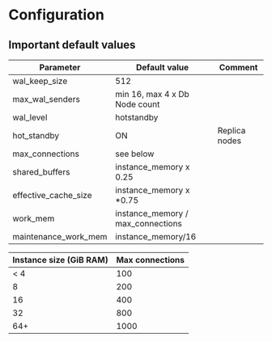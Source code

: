 # Configuration
## Important default values

| Parameter        | Default value           | Comment  |
| ------------- |-------------| -----|
| wal_keep_size | 512 |
| max_wal_senders | min 16, max 4 x Db Node count||
| wal_level | hotstandby ||
| hot_standby |  ON | Replica nodes |
| max_connections | see below | |
| shared_buffers | instance_memory x 0.25 | |
| effective_cache_size | instance_memory x *0.75 | |
| work_mem | instance_memory / max_connections | |
| maintenance_work_mem | instance_memory/16 | |

| Instance size (GiB RAM)       | Max connections |
| ------------- |-------------|
| < 4 | 100 |
| 8 | 200 |
| 16 | 400 |
| 32 | 800 |
| 64+ | 1000 |

